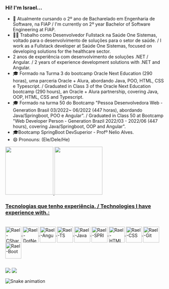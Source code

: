 ### Hi! I'm Israel... 

- 🌱 Atualmente cursando o 2º ano de Bacharelado em Engenharia de Software, na FIAP / I'm currently on 2º year Bachelor of Software Engineering at FIAP.
- 👨‍💻 Trabalho como Desenvolvedor Fullstack na Saúde One Sistemas, voltado para o desenvolvimento de soluções para o setor de saúde. / I work as a Fullstack developer at Saúde One Sistemas, focused on developing solutions for the healthcare sector.
- 2 anos de experiência com desenvolvimento de soluções .NET / Angular. / 2 years of experience development solutions with .NET and Angular.
- 🎓 Formado na Turma 3 do bootcamp Oracle Next Education (290 horas), uma parceria Oracle + Alura, abordando Java, POO, HTML, CSS e Typescript. / Graduated in Class 3 of the Oracle Next Education bootcamp (290 hours), an Oracle + Alura partnership, covering Java, OOP, HTML, CSS and Typescript.
- 🎓 Formado na turma 50 do Bootcamp "Pessoa Desenvolvedora Web - Generation Brasil 03/2022~ 06/2022 (447 horas), abordando Java/Springboot, POO e Angular". / Graduated in Class 50 at Bootcamp "Web Developer Person - Generation Brazil 2022/03 - 2022/06  (447 hours), covering Java/Springboot, OOP and Angular".
- 🎓Bootcamp SpringBoot DevSuperior - Profº Nelio Alves.
- 😄 Pronouns: (Ele/Dele/He)


<div align="justify">
  <a href="https://github.com/igarashiisrael">
  <img height="150cm" src="https://github-readme-stats.vercel.app/api?username=igarashiisrael&show_icons=true&theme=ocean_dark&include_all_commits=true&count_private=true"/>
  <img height="150cm" src="https://github-readme-stats.vercel.app/api/top-langs/?username=igarashiisrael&layout=compact&langs_count=7&theme=ocean_dark"/>
</div>
  
### Tecnologias que tenho experiência. / Technologies I have experience with.:
<div style="display: inline_block"><br>


            
<img align="center" alt="Rael-CSharp" height="50" width="50" src="https://cdn.jsdelivr.net/gh/devicons/devicon/icons/csharp/csharp-original.svg" />     
<img align="center" alt="Rael-DotNet" height="50" width="50" src="https://cdn.jsdelivr.net/gh/devicons/devicon/icons/dot-net/dot-net-plain-wordmark.svg" />
<img align="center" alt="Rael-Angu" height="50" width="50" src="https://cdn.jsdelivr.net/gh/devicons/devicon/icons/angularjs/angularjs-plain.svg" />
<img align="center" alt="Rael-TS" height="50" width="50" src="https://cdn.jsdelivr.net/gh/devicons/devicon/icons/typescript/typescript-original.svg" />
<img align="center" alt="Rael-Java" height="50" width="50" src="https://cdn.jsdelivr.net/gh/devicons/devicon/icons/java/java-original.svg" />
<img align="center" alt="Rael-SPRI" height="50" width="50" src="https://cdn.jsdelivr.net/gh/devicons/devicon/icons/spring/spring-original.svg" />
<img align="center" alt="Rael-HTML" height="50" width="50" src="https://cdn.jsdelivr.net/gh/devicons/devicon/icons/html5/html5-plain-wordmark.svg" />
<img align="center" alt="Rael-CSS" height="50" width="50" src="https://cdn.jsdelivr.net/gh/devicons/devicon/icons/css3/css3-plain-wordmark.svg" /> 
<img align="center" alt="Rael-Git" height="50" width="50" src="https://cdn.jsdelivr.net/gh/devicons/devicon/icons/git/git-original.svg" />
<img align="center" alt="Rael-Boot" height="50" width="50" src="https://cdn.jsdelivr.net/gh/devicons/devicon/icons/bootstrap/bootstrap-original-wordmark.svg" />


 
          
  
##
  
<div>
  <a href="https://www.linkedin.com/in/israel-anacleto-igarashi-895483130" target="_blank"><img src="https://img.shields.io/badge/-LinkedIn-%230077B5?style=for-the-badge&logo=linkedin&logoColor=white" target="_blank"></a> 
  <a href="https://instagram.com/igarashiisrael" target="_blank"><img src="https://img.shields.io/badge/-Instagram-%23E4405F?style=for-the-badge&logo=instagram&logoColor=white" target="_blank"></a>
    
   ![Snake animation](https://github.com/igarashiisrael/igarashiisrael/blob/output/github-contribution-grid-snake.svg)

   

  </div>
